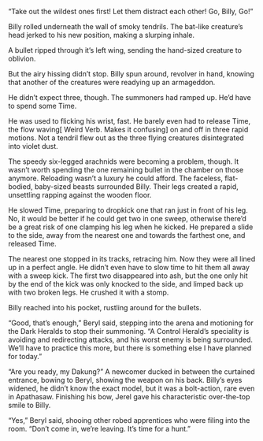 “Take out the wildest ones first! Let them distract each other! Go, Billy, Go!”

Billy rolled underneath the wall of smoky tendrils. The bat-like creature’s head jerked to his new position, making a slurping inhale. 

A bullet ripped through it’s left wing, sending the hand-sized creature to oblivion.

But the airy hissing didn’t stop. Billy spun around, revolver in hand, knowing that another of the creatures were readying up an armageddon.

He didn’t expect three, though. The summoners had ramped up. He’d have to spend some Time.

He was used to flicking his wrist, fast. He barely even had to release Time, the flow waving\[ Weird Verb. Makes it confusing\] on and off in three rapid motions. Not a tendril flew out as the three flying creatures disintegrated into violet dust.

The speedy six-legged arachnids were becoming a problem, though. It wasn’t worth spending the one remaining bullet in the chamber on those anymore. Reloading wasn’t a luxury he could afford. The faceless, flat-bodied, baby-sized beasts surrounded Billy. Their legs created a rapid, unsettling rapping against the wooden floor.

He slowed Time, preparing to dropkick one that ran just in front of his leg. No, it would be better if he could get two in one sweep, otherwise there’d be a great risk of one clamping his leg when he kicked. He prepared a slide to the side, away from the nearest one and towards the farthest one, and released Time.

The nearest one stopped in its tracks, retracing him. Now they were all lined up in a perfect angle. He didn’t even have to slow time to hit them all away with a sweep kick. The first two disappeared into ash, but the one only hit by the end of the kick was only knocked to the side, and limped back up with two broken legs. He crushed it with a stomp.

Billy reached into his pocket, rustling around for the bullets.

“Good, that’s enough,” Beryl said, stepping into the arena and motioning for the Dark Heralds to stop their summoning. “A Control Herald’s speciality is avoiding and redirecting attacks, and his worst enemy is being surrounded. We’ll have to practice this more, but there is something else I have planned for today.”

“Are you ready, my Dakung?” A newcomer ducked in between the curtained  entrance, bowing to Beryl, showing the weapon on his back. Billy’s eyes widened, he didn’t know the exact model, but it was a bolt-action, rare even in Apathasaw. Finishing his bow, Jerel gave his characteristic over-the-top smile to Billy.

“Yes,” Beryl said, shooing other robed apprentices who were filing into the room. “Don’t come in, we’re leaving. It’s time for a hunt.”